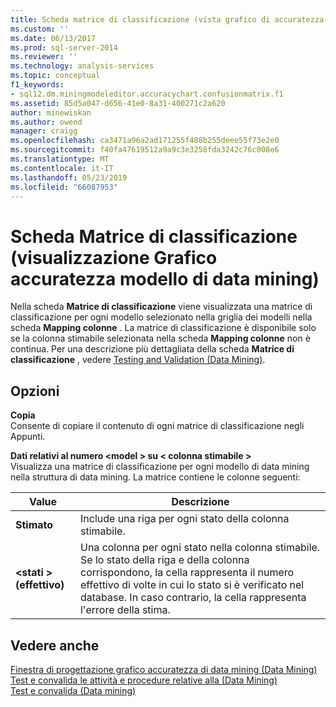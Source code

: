 ```yaml
---
title: Scheda matrice di classificazione (vista grafico di accuratezza Data Mining) | Microsoft Docs
ms.custom: ''
ms.date: 06/13/2017
ms.prod: sql-server-2014
ms.reviewer: ''
ms.technology: analysis-services
ms.topic: conceptual
f1_keywords:
- sql12.dm.miningmodeleditor.accuracychart.confusionmatrix.f1
ms.assetid: 85d5a047-d656-41e0-8a31-400271c2a620
author: minewiskan
ms.author: owend
manager: craigg
ms.openlocfilehash: ca3471a96a2ad171255f488b255deee55f73e2e0
ms.sourcegitcommit: f40fa47619512a9a9c3e3258fda3242c76c008e6
ms.translationtype: MT
ms.contentlocale: it-IT
ms.lasthandoff: 05/23/2019
ms.locfileid: "66087953"
---
```

# <a name="classification-matrix-tab-mining-accuracy-chart-view"></a>Scheda Matrice di classificazione (visualizzazione Grafico accuratezza modello di data mining)
  Nella scheda **Matrice di classificazione** viene visualizzata una matrice di classificazione per ogni modello selezionato nella griglia dei modelli nella scheda **Mapping colonne** . La matrice di classificazione è disponibile solo se la colonna stimabile selezionata nella scheda **Mapping colonne** non è continua. Per una descrizione più dettagliata della scheda **Matrice di classificazione** , vedere [Testing and Validation &#40;Data Mining&#41;](data-mining/testing-and-validation-data-mining.md).  
  
## <a name="options"></a>Opzioni  
 **Copia**  
 Consente di copiare il contenuto di ogni matrice di classificazione negli Appunti.  
  
 **Dati relativi al numero \<model > su \< colonna stimabile >**  
 Visualizza una matrice di classificazione per ogni modello di data mining nella struttura di data mining. La matrice contiene le colonne seguenti:  
  
|Value|Descrizione|  
|-----------|-----------------|  
|**Stimato**|Include una riga per ogni stato della colonna stimabile.|  
|**\<stati > (effettivo)**|Una colonna per ogni stato nella colonna stimabile. Se lo stato della riga e della colonna corrispondono, la cella rappresenta il numero effettivo di volte in cui lo stato si è verificato nel database. In caso contrario, la cella rappresenta l'errore della stima.|  
  
## <a name="see-also"></a>Vedere anche  
 [Finestra di progettazione grafico accuratezza di data mining &#40;Data Mining&#41;](mining-accuracy-chart-designer-data-mining.md)   
 [Test e convalida le attività e procedure relative alla &#40;Data Mining&#41;](data-mining/testing-and-validation-tasks-and-how-tos-data-mining.md)   
 [Test e convalida &#40;Data mining&#41;](data-mining/testing-and-validation-data-mining.md)  
  
  
